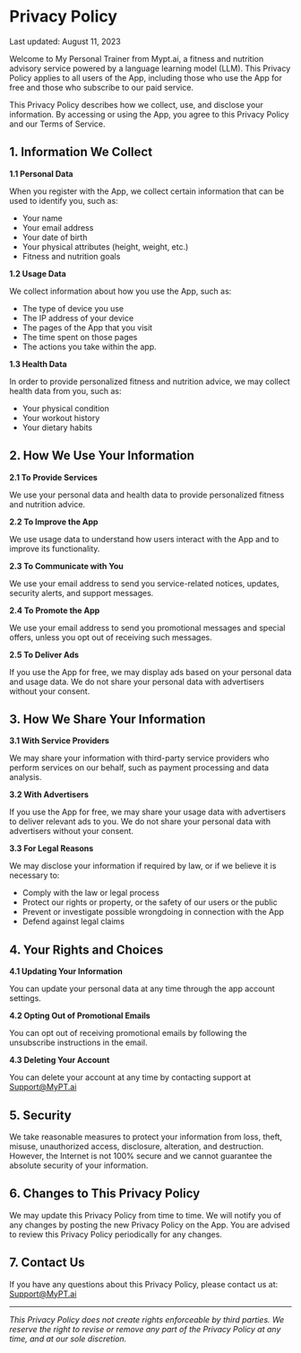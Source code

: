 # Privacy Policy

Last updated: August 11, 2023

Welcome to My Personal Trainer from Mypt.ai, a fitness and nutrition advisory service powered by a language learning model (LLM). This Privacy Policy applies to all users of the App, including those who use the App for free and those who subscribe to our paid service.

This Privacy Policy describes how we collect, use, and disclose your information. By accessing or using the App, you agree to this Privacy Policy and our Terms of Service.

## 1. Information We Collect

**1.1 Personal Data**

When you register with the App, we collect certain information that can be used to identify you, such as:

- Your name
- Your email address
- Your date of birth
- Your physical attributes (height, weight, etc.)
- Fitness and nutrition goals

**1.2 Usage Data**

We collect information about how you use the App, such as:

- The type of device you use
- The IP address of your device
- The pages of the App that you visit
- The time spent on those pages
- The actions you take within the app.

**1.3 Health Data**

In order to provide personalized fitness and nutrition advice, we may collect health data from you, such as:

- Your physical condition
- Your workout history
- Your dietary habits

## 2. How We Use Your Information

**2.1 To Provide Services**

We use your personal data and health data to provide personalized fitness and nutrition advice.

**2.2 To Improve the App**

We use usage data to understand how users interact with the App and to improve its functionality.

**2.3 To Communicate with You**

We use your email address to send you service-related notices, updates, security alerts, and support messages.

**2.4 To Promote the App**

We use your email address to send you promotional messages and special offers, unless you opt out of receiving such messages.

**2.5 To Deliver Ads**

If you use the App for free, we may display ads based on your personal data and usage data. We do not share your personal data with advertisers without your consent.

## 3. How We Share Your Information

**3.1 With Service Providers**

We may share your information with third-party service providers who perform services on our behalf, such as payment processing and data analysis.

**3.2 With Advertisers**

If you use the App for free, we may share your usage data with advertisers to deliver relevant ads to you. We do not share your personal data with advertisers without your consent.

**3.3 For Legal Reasons**

We may disclose your information if required by law, or if we believe it is necessary to:

- Comply with the law or legal process
- Protect our rights or property, or the safety of our users or the public
- Prevent or investigate possible wrongdoing in connection with the App
- Defend against legal claims

## 4. Your Rights and Choices

**4.1 Updating Your Information**

You can update your personal data at any time through the app account settings.

**4.2 Opting Out of Promotional Emails**

You can opt out of receiving promotional emails by following the unsubscribe instructions in the email.

**4.3 Deleting Your Account**

You can delete your account at any time by contacting support at Support@MyPT.ai

## 5. Security

We take reasonable measures to protect your information from loss, theft, misuse, unauthorized access, disclosure, alteration, and destruction. However, the Internet is not 100% secure and we cannot guarantee the absolute security of your information.

## 6. Changes to This Privacy Policy

We may update this Privacy Policy from time to time. We will notify you of any changes by posting the new Privacy Policy on the App. You are advised to review this Privacy Policy periodically for any changes.

## 7. Contact Us

If you have any questions about this Privacy Policy, please contact us at: Support@MyPT.ai

______________________________________________________________________

*This Privacy Policy does not create rights enforceable by third parties. We reserve the right to revise or remove any part of the Privacy Policy at any time, and at our sole discretion.*
